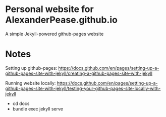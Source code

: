 # Personal website for AlexanderPease.github.io
A simple Jekyll-powered github-pages website

# Notes
Setting up github-pages: https://docs.github.com/en/pages/setting-up-a-github-pages-site-with-jekyll/creating-a-github-pages-site-with-jekyll

Running website locally: https://docs.github.com/en/pages/setting-up-a-github-pages-site-with-jekyll/testing-your-github-pages-site-locally-with-jekyll
- cd docs
- bundle exec jekyll serve
